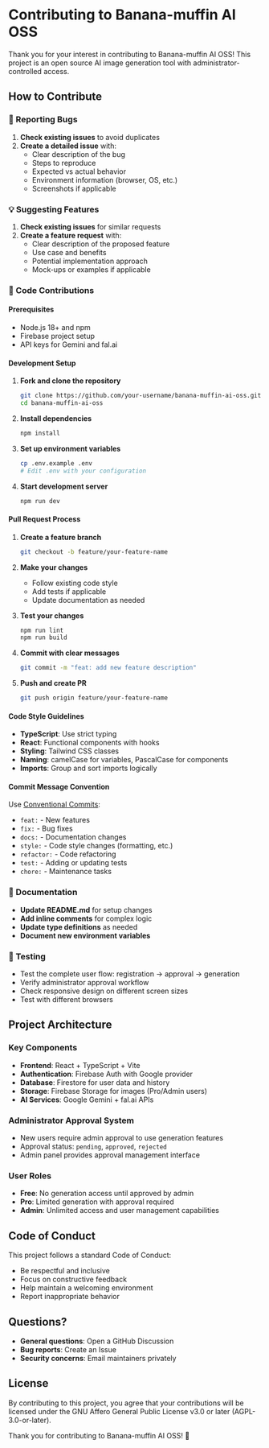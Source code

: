 # Contributing to Banana-muffin AI OSS

Thank you for your interest in contributing to Banana-muffin AI OSS! This project is an open source AI image generation tool with administrator-controlled access.

## How to Contribute

### 🐛 Reporting Bugs

1. **Check existing issues** to avoid duplicates
2. **Create a detailed issue** with:
   - Clear description of the bug
   - Steps to reproduce
   - Expected vs actual behavior
   - Environment information (browser, OS, etc.)
   - Screenshots if applicable

### 💡 Suggesting Features

1. **Check existing issues** for similar requests
2. **Create a feature request** with:
   - Clear description of the proposed feature
   - Use case and benefits
   - Potential implementation approach
   - Mock-ups or examples if applicable

### 🔧 Code Contributions

#### Prerequisites
- Node.js 18+ and npm
- Firebase project setup
- API keys for Gemini and fal.ai

#### Development Setup

1. **Fork and clone the repository**
   ```bash
   git clone https://github.com/your-username/banana-muffin-ai-oss.git
   cd banana-muffin-ai-oss
   ```

2. **Install dependencies**
   ```bash
   npm install
   ```

3. **Set up environment variables**
   ```bash
   cp .env.example .env
   # Edit .env with your configuration
   ```

4. **Start development server**
   ```bash
   npm run dev
   ```

#### Pull Request Process

1. **Create a feature branch**
   ```bash
   git checkout -b feature/your-feature-name
   ```

2. **Make your changes**
   - Follow existing code style
   - Add tests if applicable
   - Update documentation as needed

3. **Test your changes**
   ```bash
   npm run lint
   npm run build
   ```

4. **Commit with clear messages**
   ```bash
   git commit -m "feat: add new feature description"
   ```

5. **Push and create PR**
   ```bash
   git push origin feature/your-feature-name
   ```

#### Code Style Guidelines

- **TypeScript**: Use strict typing
- **React**: Functional components with hooks
- **Styling**: Tailwind CSS classes
- **Naming**: camelCase for variables, PascalCase for components
- **Imports**: Group and sort imports logically

#### Commit Message Convention

Use [Conventional Commits](https://conventionalcommits.org/):
- `feat:` - New features
- `fix:` - Bug fixes
- `docs:` - Documentation changes
- `style:` - Code style changes (formatting, etc.)
- `refactor:` - Code refactoring
- `test:` - Adding or updating tests
- `chore:` - Maintenance tasks

### 📖 Documentation

- **Update README.md** for setup changes
- **Add inline comments** for complex logic
- **Update type definitions** as needed
- **Document new environment variables**

### 🧪 Testing

- Test the complete user flow: registration → approval → generation
- Verify administrator approval workflow
- Check responsive design on different screen sizes
- Test with different browsers

## Project Architecture

### Key Components
- **Frontend**: React + TypeScript + Vite
- **Authentication**: Firebase Auth with Google provider
- **Database**: Firestore for user data and history
- **Storage**: Firebase Storage for images (Pro/Admin users)
- **AI Services**: Google Gemini + fal.ai APIs

### Administrator Approval System
- New users require admin approval to use generation features
- Approval status: `pending`, `approved`, `rejected`
- Admin panel provides approval management interface

### User Roles
- **Free**: No generation access until approved by admin
- **Pro**: Limited generation with approval required
- **Admin**: Unlimited access and user management capabilities

## Code of Conduct

This project follows a standard Code of Conduct:
- Be respectful and inclusive
- Focus on constructive feedback
- Help maintain a welcoming environment
- Report inappropriate behavior

## Questions?

- **General questions**: Open a GitHub Discussion
- **Bug reports**: Create an Issue
- **Security concerns**: Email maintainers privately

## License

By contributing to this project, you agree that your contributions will be licensed under the GNU Affero General Public License v3.0 or later (AGPL-3.0-or-later).

Thank you for contributing to Banana-muffin AI OSS! 🎨

